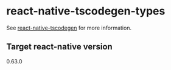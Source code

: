 # react-native-tscodegen-types

See [react-native-tscodegen](https://www.npmjs.com/package/react-native-tscodegen) for more information.

## Target react-native version

0.63.0
